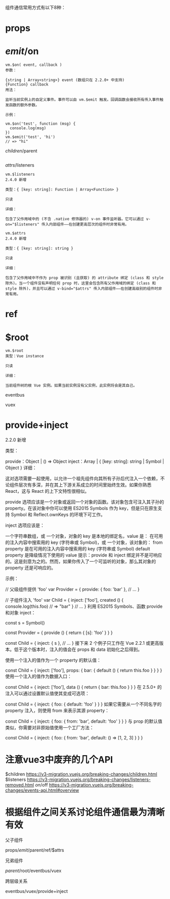 组件通信常用方式有以下8种：


# props
# $emit/$on
```
vm.$on( event, callback )
参数：

{string | Array<string>} event (数组只在 2.2.0+ 中支持)
{Function} callback
用法：

监听当前实例上的自定义事件。事件可以由 vm.$emit 触发。回调函数会接收所有传入事件触发函数的额外参数。

示例：

vm.$on('test', function (msg) {
  console.log(msg)
})
vm.$emit('test', 'hi')
// => "hi"

```
$children/$parent
```
```
$attrs/$listeners
```
vm.$listeners
2.4.0 新增

类型：{ [key: string]: Function | Array<Function> }

只读

详细：

包含了父作用域中的 (不含 .native 修饰器的) v-on 事件监听器。它可以通过 v-on="$listeners" 传入内部组件——在创建更高层次的组件时非常有用。

vm.$attrs
2.4.0 新增

类型：{ [key: string]: string }

只读

详细：

包含了父作用域中不作为 prop 被识别 (且获取) 的 attribute 绑定 (class 和 style 除外)。当一个组件没有声明任何 prop 时，这里会包含所有父作用域的绑定 (class 和 style 除外)，并且可以通过 v-bind="$attrs" 传入内部组件——在创建高级别的组件时非常有用。
```
# ref
# $root
```
vm.$root
类型：Vue instance

只读

详细：

当前组件树的根 Vue 实例。如果当前实例没有父实例，此实例将会是其自己。
```
eventbus

vuex

# provide+inject
2.2.0 新增

类型：

provide：Object | () => Object
inject：Array<string> | { [key: string]: string | Symbol | Object }
详细：

这对选项需要一起使用，以允许一个祖先组件向其所有子孙后代注入一个依赖，不论组件层次有多深，并在其上下游关系成立的时间里始终生效。如果你熟悉 React，这与 React 的上下文特性很相似。

provide 选项应该是一个对象或返回一个对象的函数。该对象包含可注入其子孙的 property。在该对象中你可以使用 ES2015 Symbols 作为 key，但是只在原生支持 Symbol 和 Reflect.ownKeys 的环境下可工作。

inject 选项应该是：

一个字符串数组，或
一个对象，对象的 key 是本地的绑定名，value 是：
在可用的注入内容中搜索用的 key (字符串或 Symbol)，或
一个对象，该对象的：
from property 是在可用的注入内容中搜索用的 key (字符串或 Symbol)
default property 是降级情况下使用的 value
提示：provide 和 inject 绑定并不是可响应的。这是刻意为之的。然而，如果你传入了一个可监听的对象，那么其对象的 property 还是可响应的。

示例：

// 父级组件提供 'foo'
var Provider = {
  provide: {
    foo: 'bar'
  },
  // ...
}

// 子组件注入 'foo'
var Child = {
  inject: ['foo'],
  created () {
    console.log(this.foo) // => "bar"
  }
  // ...
}
利用 ES2015 Symbols、函数 provide 和对象 inject：

const s = Symbol()

const Provider = {
  provide () {
    return {
      [s]: 'foo'
    }
  }
}

const Child = {
  inject: { s },
  // ...
}
接下来 2 个例子只工作在 Vue 2.2.1 或更高版本。低于这个版本时，注入的值会在 props 和 data 初始化之后得到。

使用一个注入的值作为一个 property 的默认值：

const Child = {
  inject: ['foo'],
  props: {
    bar: {
      default () {
        return this.foo
      }
    }
  }
}
使用一个注入的值作为数据入口：

const Child = {
  inject: ['foo'],
  data () {
    return {
      bar: this.foo
    }
  }
}
在 2.5.0+ 的注入可以通过设置默认值使其变成可选项：

const Child = {
  inject: {
    foo: { default: 'foo' }
  }
}
如果它需要从一个不同名字的 property 注入，则使用 from 来表示其源 property：

const Child = {
  inject: {
    foo: {
      from: 'bar',
      default: 'foo'
    }
  }
}
与 prop 的默认值类似，你需要对非原始值使用一个工厂方法：

const Child = {
  inject: {
    foo: {
      from: 'bar',
      default: () => [1, 2, 3]
    }
  }
}

# 注意vue3中废弃的几个API

$children https://v3-migration.vuejs.org/breaking-changes/children.html
$listeners https://v3-migration.vuejs.org/breaking-changes/listeners-removed.html
$on/$off https://v3-migration.vuejs.org/breaking-changes/events-api.html#overview


# 根据组件之间关系讨论组件通信最为清晰有效

父子组件

props/$emit/$parent/ref/$attrs



兄弟组件

$parent/$root/eventbus/vuex



跨层级关系

eventbus/vuex/provide+inject

